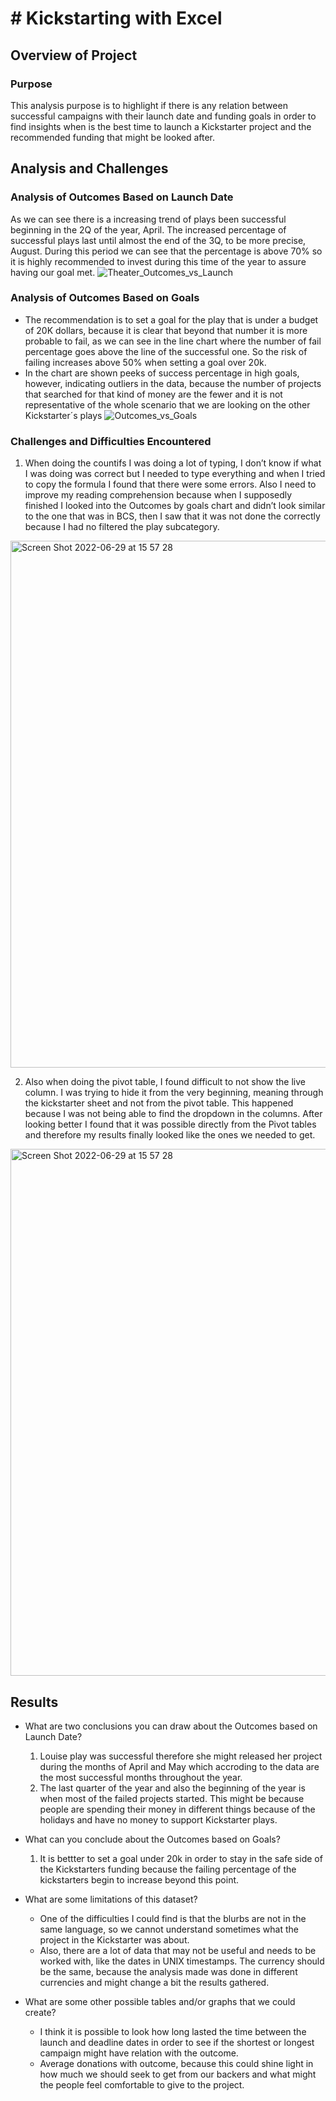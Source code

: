 # # Kickstarting with Excel

## Overview of Project
### Purpose
This analysis purpose is to highlight if there is any relation between successful campaigns with their launch date and funding goals in order to find insights when is the best time to launch a Kickstarter project and the recommended funding that might be looked after.
## Analysis and Challenges
### Analysis of Outcomes Based on Launch Date
As we can see there is a increasing trend of plays been successful beginning in the 2Q of the year, April. The increased percentage of successful plays last until almost the end of the 3Q, to be more precise, August. During this period we can see that the percentage is above 70% so it is highly recommended to invest during this time of the year to assure having our goal met.
![Theater_Outcomes_vs_Launch](https://user-images.githubusercontent.com/104656920/176547161-8700cbc2-478a-4191-bcfc-62361bc343f8.png)
### Analysis of Outcomes Based on Goals
* The recommendation is to set a goal for the play that is under a budget of 20K dollars, because it is clear that beyond that number it is more probable to fail, as we can see in the line chart where the number of fail percentage goes above the line of the successful one. So the risk of failing increases above 50% when setting a goal over 20k.
* In the chart are shown peeks of success percentage in high goals, however, indicating outliers in the data, because the number of projects that searched for that kind of money are the fewer and it is not representative of the whole scenario that we are looking on the other Kickstarter´s plays
![Outcomes_vs_Goals](https://user-images.githubusercontent.com/104656920/176547181-56f6e87f-fc01-4422-a996-283792dc9853.png)

### Challenges and Difficulties Encountered
1. When doing the countifs I was doing a lot of typing, I don’t know if what I was doing was correct but I needed to type everything and when I tried to copy the formula I found that there were some errors. Also I need to improve my reading comprehension because when I supposedly finished I looked into the Outcomes by goals chart and didn’t look similar to the one that was in BCS, then I saw that it was not done the correctly because I had no filtered the play subcategory.
<img width="843" alt="Screen Shot 2022-06-29 at 15 57 28" src="https://user-images.githubusercontent.com/104656920/176546600-38a67ae9-fb81-4a54-a5c4-08ff9179968b.png">

2. Also when doing the pivot table, I found difficult to not show the live column. I was trying to hide it from the very beginning, meaning through the kickstarter sheet and not from the pivot table. This happened because I was not being able to find the dropdown in the columns. After looking better I found that it was possible directly from the Pivot tables and therefore my results finally looked like the ones we needed to get.
<img width="843" alt="Screen Shot 2022-06-29 at 15 57 28" src="https://user-images.githubusercontent.com/104656920/176546544-e1b30ec3-1fe5-4806-bdde-be024889177b.png">

## Results

- What are two conclusions you can draw about the Outcomes based on Launch Date?
  1. Louise play was successful therefore she might released her project during the months of April and May which accroding to the data are the most successful months throughout the year.
  2. The last quarter of the year and also the beginning of the year is when most of the failed projects started. This might be because people are spending their money in different things because of the holidays and have no money to support Kickstarter plays.

- What can you conclude about the Outcomes based on Goals?
  1. It is bettter to set a goal under 20k in order to stay in the safe side of the Kickstarters funding because the failing percentage of the kickstarters begin to increase beyond this point.

- What are some limitations of this dataset?
  * One of the difficulties I could find is that the blurbs are not in the same language, so we cannot understand sometimes what the project in the Kickstarter was about.
  * Also, there are a lot of data that may not be useful and needs to be worked with, like the dates in UNIX timestamps. The currency should be the same, because the analysis made was done in different currencies and might change a bit the results gathered.
- What are some other possible tables and/or graphs that we could create?
  * I think it is possible to look how long lasted the time between the launch and deadline dates in order to see if the shortest or longest campaign might have relation with the outcome.
  * Average donations with outcome, because this could shine light in how much we should seek to get from our backers and what might the people feel comfortable to give to the project.
